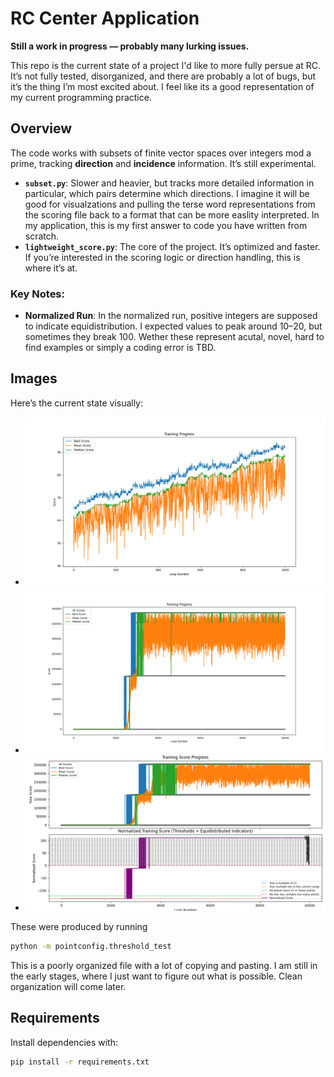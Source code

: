 # RC Center Application

**Still a work in progress — probably many lurking issues.**

This repo is the current state of a project I'd like to more fully persue at RC. It’s not fully tested, disorganized, and there are probably a lot of bugs, but it’s the thing I’m most excited about. I feel like its a good representation of my current programming practice.

## Overview

The code works with subsets of finite vector spaces over integers mod a prime, tracking **direction** and **incidence** information. It’s still experimental.

- **`subset.py`**: Slower and heavier, but tracks more detailed information in particular, which pairs determine which directions. I imagine it will be good for visualzations and pulling the terse word representations from the scoring file back to a format that can be more easlity interpreted. In my application, this is my first answer to code you have written from scratch.
- **`lightweight_score.py`**: The core of the project. It’s optimized and faster. If you’re interested in the scoring logic or direction handling, this is where it’s at.

### Key Notes:
- **Normalized Run**: In the normalized run, positive integers are supposed to indicate equidistribution. I expected values to peak around 10–20, but sometimes they break 100. Wether these represent acutal, novel, hard to find examples or simply a coding error is TBD.

## Images

Here’s the current state visually:

- ![First Training](images/first_training_image.png)
- ![Full First Training](images/full_first_training.png)
- ![Normalized Training](images/normalized_training.png)

These were produced by running

```zsh
python -m pointconfig.threshold_test
```
This is a poorly organized file with a lot of copying and pasting. I am still in the early stages, where I just want to figure out what is possible. Clean organization will come later.

## Requirements

Install dependencies with:

```zsh
pip install -r requirements.txt
```
